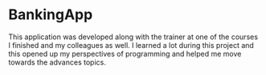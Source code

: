 # BankingApp

This application was developed along with the trainer at one of the courses I finished and my colleagues as well. I learned a lot during this project and this opened up my perspectives of programming and helped me move towards the advances topics.
